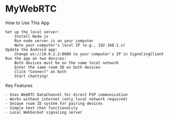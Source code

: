 # MyWebRTC

How to Use This App

    Set up the local server:
        Install Node.js
        Run node server.js on your computer
        Note your computer's local IP (e.g., 192.168.1.x)
    Update the Android app:
        Change ws://10.0.2.2:8080 to your computer's IP in SignalingClient
    Run the app on two devices:
        Both devices must be on the same local network
        Enter the same room ID on both devices
        Click "Connect" on both
        Start chatting!

Key Features

    - Uses WebRTC DataChannel for direct P2P communication
    - Works without internet (only local network required)
    - Unique room ID system for pairing devices
    - Simple text chat functionality
    - Local WebSocket signaling server
